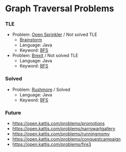 # Graph Traversal Problems #

### TLE 
* Problem: [Open Sprinkler](https://open.kattis.com/problems/comma) / Not solved TLE
  * [Brainstorm](https://github.com/brainstormz/ProgrammingChallenges/wiki/Comma-Sprinkler) 
  * Language: Java
  * Keyword: [BFS](https://github.com/brainstormz/ProgrammingChallenges/wiki/Breadth-First-Search)
* Problem: [Brexit](https://open.kattis.com/problems/brexit) / Not solved TLE
  * Language: Java
  * Keyword: [BFS](https://github.com/brainstormz/ProgrammingChallenges/wiki/Breadth-First-Search)
  
### Solved
* Problem: [Rushmore](https://open.kattis.com/problems/secretchamber) / Solved
  * Language: Java
  * Keyword: [BFS](https://github.com/brainstormz/ProgrammingChallenges/wiki/Breadth-First-Search)
  
### Future
* https://open.kattis.com/problems/promotions
* https://open.kattis.com/problems/narrowartgallery
* https://open.kattis.com/problems/runningmomv
* https://open.kattis.com/problems/conquestcampaign
* https://open.kattis.com/problems/fire3
